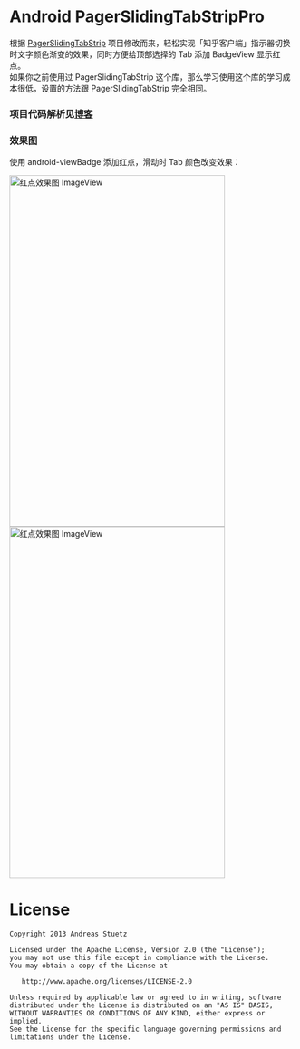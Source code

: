 # Android PagerSlidingTabStripPro
根据 [PagerSlidingTabStrip](https://github.com/astuetz/PagerSlidingTabStrip) 项目修改而来，轻松实现「知乎客户端」指示器切换时文字颜色渐变的效果，同时方便给顶部选择的 Tab 添加 BadgeView 显示红点。  
如果你之前使用过 PagerSlidingTabStrip 这个库，那么学习使用这个库的学习成本很低，设置的方法跟 PagerSlidingTabStrip 完全相同。

### 项目代码解析见[博客](http://kingideayou.github.io/categories/PagerSlidingTabStrip/)

### 效果图
使用 android-viewBadge 添加红点，滑动时 Tab 颜色改变效果：

<img src="https://raw.githubusercontent.com/kingideayou/PagerSlidingTabStripPro/master/pic_3/my_demo_1.gif" width = "380" height = "620" alt="红点效果图 ImageView" align=center />

<img src="https://raw.githubusercontent.com/kingideayou/PagerSlidingTabStripPro/master/pic_3/my_demo_2.gif" width = "380" height = "620" alt="红点效果图 ImageView" align=center />


# License

    Copyright 2013 Andreas Stuetz

    Licensed under the Apache License, Version 2.0 (the "License");
    you may not use this file except in compliance with the License.
    You may obtain a copy of the License at

       http://www.apache.org/licenses/LICENSE-2.0

    Unless required by applicable law or agreed to in writing, software
    distributed under the License is distributed on an "AS IS" BASIS,
    WITHOUT WARRANTIES OR CONDITIONS OF ANY KIND, either express or implied.
    See the License for the specific language governing permissions and
    limitations under the License.
